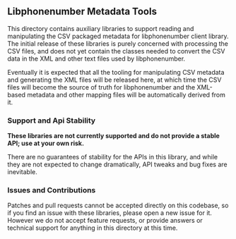 ## Libphonenumber Metadata Tools

This directory contains auxiliary libraries to support reading and manipulating
the CSV packaged metadata for libphonenumber client library. The initial release
of these libraries is purely concerned with processing the CSV files, and does
not yet contain the classes needed to convert the CSV data in the XML and other
text files used by libphonenumber.

Eventually it is expected that all the tooling for manipulating CSV metadata and
generating the XML files will be released here, at which time the CSV files will
become the source of truth for libphonenumber and the XML-based metadata and
other mapping files will be automatically derived from it.

### Support and Api Stability

**These libraries are not currently supported and do not provide a stable API;
use at your own risk.**

There are no guarantees of stability for the APIs in this library, and while
they are not expected to change dramatically, API tweaks and bug fixes are
inevitable.

### Issues and Contributions

Patches and pull requests cannot be accepted directly on this codebase, so if
you find an issue with these libraries, please open a new issue for it. However
we do not accept feature requests, or provide answers or technical support for
anything in this directory at this time.
